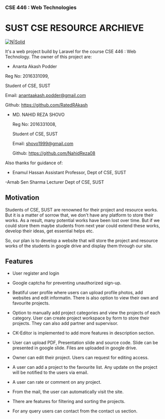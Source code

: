 ### CSE 446 : Web Technologies

# SUST CSE RESOURCE ARCHIEVE


[![N|Solid](https://lh3.googleusercontent.com/kRndtUaTWdrjtdrAbFGMOiOFAU1HhVFdU99MSDmmf8_V70um6Nhk6tCwFGqB_SKvco_BUA=s170)]()



It's a web project build by Laravel for the course CSE 446 : Web Technology. The owner of this project are:


- Ananta Akash Podder
  
 Reg No: 2016331099,
  
 Student of CSE, SUST
  
 Email: anantaakash.podder@gmail.com
  
 Github: https://github.com/RatedRAkash


- MD. NAHID REZA SHOVO
  
  Reg No: 2016331008,
  
  Student of CSE, SUST
  
  Email: shovo1999@gmail.com
  
  Github: https://github.com/NahidReza08


Also thanks for guidance of:

- Enamul Hassan
Assistant Professor,
Dept of CSE, SUST

-Arnab Sen Sharma
Lecturer
Dept of CSE, SUST


## Motivation

Students of CSE, SUST are renowned for their project and resource works. But it is a matter of sorrow that, we don't have any platform to store their works. As a result, many potential works have been lost over time. But if we could store them maybe students from next year could extend these works, develop their ideas, get essential helps etc. 



So, our plan is to develop a website that will store the project and resource works of the students in google drive and display them through our site. 




## Features


- User register and login
- Google captcha for preventing unauthorized sign-up.

- Beatiful user profile where users can upload profile photos, add websites and edit informatin. There is also option to view their own and favourite projects.

- Option to manually add project categories and view the projects of each category.
 User can create project workspace by form to store their projects. They can also add partner and supervisor.

- CK-Editor is implemented to add more features in description section.

- User can upload PDF, Presentation slide and source code. Slide can be presented in google slide. Files are uploaded in google drive.

- Owner can edit their project. Users can request for editing access.

- A user can add a project to the favourite list. Any update on the project will be notified to the users via email.
- A user can rate or comment on any project.

- From the mail, the user can automatically visit the site.
- There are features for filtering and sorting the projects.

- For any query users can contact from the contact us section.
